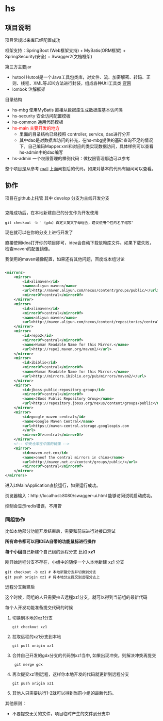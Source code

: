 # hs

## 项目说明

项目常规以来库已经配置成功

框架支持：SpringBoot (Web框架支持) + MyBatis(ORM框架) + SpringSecurity(安全) + Swagger2(文档框架)

第三方主要jar

- hutool Hutool是一个Java工具包类库，对文件、流、加密解密、转码、正则、线程、XML等JDK方法进行封装，组成各种Util工具类 [官网](https://www.hutool.cn/)
- lombok 注解框架

目录结构

- hs-mbg 使用MyBatis 直接从数据库生成数据库基本访问类
- hs-security 安全访问配置模板
- hs-common 通用代码模板
- <span style="color:red">hs-main 主要开发的地方</span>
    - 里面的目录结构已经按照 controller, service, dao进行分开
    - 其中dao是对数据库访问的补充，在hs-mbg提供的基础查询不足的情况下，自己编码Mapper.xml和对应的类实现数据访问，具体样例可以查看hs-admin中的dao编写
- hs-admin 一个权限管理的样例代码：做权限管理那边可以参考

整个项目是从参考 [mall](https://github.com/macrozheng/mall-learning) 上面阉割后的代码，如果对基本的代码有疑问可以查看。

## 协作

项目在github上托管 其中 develop 分支为主线开发分支


```shell

```

克隆成功后，在本地新建自己的分支作为开发使用

```shell
git checkout -b '（gdx）自定义英文字母组合，建议使用个性的名字缩写'
```

现在就可以在你的分支上进行开发了

直接使用idea打开你的项目即可，idea会自动下载依赖库文件。如果下载失败，检查maven的配置镜像。

我使用的maven镜像配置，如果还有其他问题，百度或本组讨论

```xml

<mirrors>
    <mirror>
        <id>alimaven</id>
        <name>aliyun maven</name>
        <url>http://maven.aliyun.com/nexus/content/groups/public/</url>
        <mirrorOf>central</mirrorOf>
    </mirror>
    <mirror>
        <id>alimaven</id>
        <mirrorOf>central</mirrorOf>
        <name>aliyun maven</name>
        <url>http://maven.aliyun.com/nexus/content/repositories/central/</url>
    </mirror>
    <mirror>
        <id>repo2</id>
        <mirrorOf>central</mirrorOf>
        <name>Human Readable Name for this Mirror.</name>
        <url>http://repo2.maven.org/maven2/</url>
    </mirror>
    <mirror>
        <id>ibiblio</id>
        <mirrorOf>central</mirrorOf>
        <name>Human Readable Name for this Mirror.</name>
        <url>http://mirrors.ibiblio.org/pub/mirrors/maven2/</url>
    </mirror>
    <mirror>
        <id>jboss-public-repository-group</id>
        <mirrorOf>central</mirrorOf>
        <name>JBoss Public Repository Group</name>
        <url>http://repository.jboss.org/nexus/content/groups/public</url>
    </mirror>
    <mirror>
        <id>google-maven-central</id>
        <name>Google Maven Central</name>
        <url>https://maven-central.storage.googleapis.com
        </url>
        <mirrorOf>central</mirrorOf>
    </mirror>
    <!-- 中央仓库在中国的镜像 -->
    <mirror>
        <id>maven.net.cn</id>
        <name>oneof the central mirrors in china</name>
        <url>http://maven.net.cn/content/groups/public/</url>
        <mirrorOf>central</mirrorOf>
    </mirror>
</mirrors>
```

进入LtMainApplication直接运行，如果运行成功。

浏览器输入：http://localhost:8080/swagger-ui.html
能够访问说明启动成功。

控制会显示redis错误，不用管

### 同组协作

比如本地部分功能开发结束后，需要和前端进行对接口测试

**所有命令都可以用IDEA自带的功能鼠标进行操作**

**每个小组**自己新建个自己组的远程分支 比如 **xz1**

刚开始远程分支不存在，小组中的随便一个人本地新建 xz1 分支

```shell
git checkout -b xz1 # 本地新建分支并切换到分支
git push origin xz1 # 将本地分支提交到远程分支上
```

远程分支新建后

这个时候，同组的人只需要拉去远程xz1分支，就可以得到当前组的最新代码

每个人开发功能准备提交代码的时候

1. 切换到本地的xz1分支
   ```shell
   git checkout xz1
   ```
2. 拉取远程的xz1分支到本地
   ```shell
   git pull origin xz1
   ```
3. 合并自己开发的gdx分支的代码到xz1当中, 如果出现冲突，则解决冲突再提交
   ```shell
    git merge gdx
   ```
4. 再次提交xz1到远程，这样你本地开发的代码就更新到远程分支
   ```shell
   git push origin xz1
   ```
5. 其他人只需要执行1-2就可以得到当前小组的最新代码。

其他原则：

- 不要提交无关的文件，项目临时产生的文件到分支中



